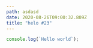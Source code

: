 ```yaml
---
path: asdasd
date: 2020-08-26T09:00:32.809Z
title: "helo #23"
---
```

```javascript
console.log(`Hello world`);
```
